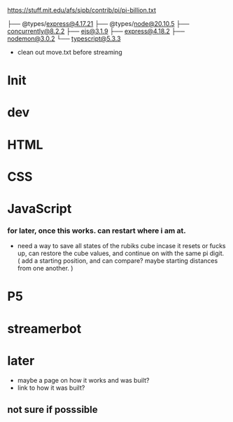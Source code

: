 https://stuff.mit.edu/afs/sipb/contrib/pi/pi-billion.txt

├── @types/express@4.17.21
├── @types/node@20.10.5
├── concurrently@8.2.2
├── ejs@3.1.9
├── express@4.18.2
├── nodemon@3.0.2
└── typescript@5.3.3

- clean out move.txt before streaming
# Init

# dev



# HTML

# CSS


# JavaScript



### for later, once this works. can restart where i am at.
- need a way to save all states of the rubiks cube incase it resets or fucks up, can restore the cube values, and continue on with the same pi digit. 
( add a starting position, and can compare? maybe starting distances from one another. )



# P5 


# streamerbot
 

# later
- maybe a page on how it works and was built?
- link to how it was built?

## not sure if posssible
